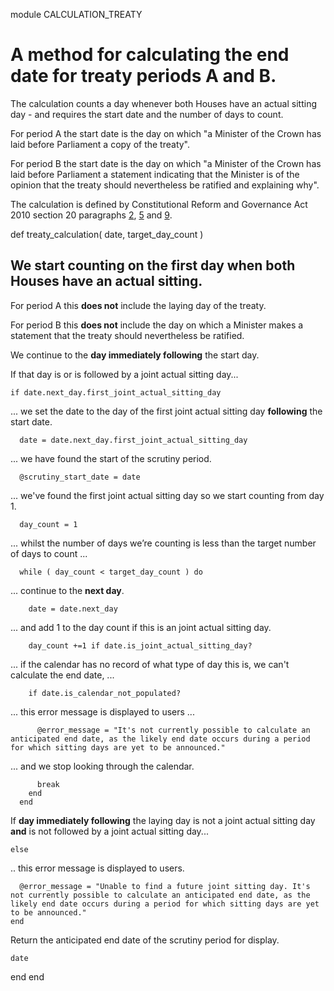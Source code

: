 module CALCULATION_TREATY
# A method for calculating the end date for treaty periods A and B.

The calculation counts a day whenever both Houses have an actual sitting day - and requires the start date and the number of days to count.

For period A the start date is the day on which "a Minister of the Crown has laid before Parliament a copy of the treaty".

For period B the start date is the day on which "a Minister of the Crown has laid before Parliament a statement indicating that the Minister is of the opinion that the treaty should nevertheless be ratified and explaining why".

The calculation is defined by Constitutional Reform and Governance Act 2010 section 20 paragraphs [2](https://www.legislation.gov.uk/ukpga/2010/25/part/2#section-20-2), [5](https://www.legislation.gov.uk/ukpga/2010/25/part/2#section-20-5) and [9](https://www.legislation.gov.uk/ukpga/2010/25/part/2#section-20-9).

  def treaty_calculation( date, target_day_count )
## We start counting on the **first day when both Houses have an actual sitting**.

For period A this **does not** include the laying day of the treaty.

For period B this **does not** include the day on which a Minister makes a statement that the treaty should nevertheless be ratified.

We continue to the **day immediately following** the start day.

If that day is or is followed by a joint actual sitting day...

    if date.next_day.first_joint_actual_sitting_day
... we set the date to the day of the first joint actual sitting day **following** the start date.

      date = date.next_day.first_joint_actual_sitting_day
... we have found the start of the scrutiny period.

      @scrutiny_start_date = date
... we've found the first joint actual sitting day so we start counting from day 1.

      day_count = 1
... whilst the number of days we’re counting is less than the target number of days to count ...

      while ( day_count < target_day_count ) do
... continue to the **next day**.

        date = date.next_day
... and add 1 to the day count if this is an joint actual sitting day.

        day_count +=1 if date.is_joint_actual_sitting_day?
... if the calendar has no record of what type of day this is, we can't calculate the end date, ...

        if date.is_calendar_not_populated?
... this error message is displayed to users ...

          @error_message = "It's not currently possible to calculate an anticipated end date, as the likely end date occurs during a period for which sitting days are yet to be announced."
... and we stop looking through the calendar.

          break
        end
      end
If **day immediately following** the laying day is not a joint actual sitting day **and** is not followed by a joint actual sitting day...

    else
.. this error message is displayed to users.

      @error_message = "Unable to find a future joint sitting day. It's not currently possible to calculate an anticipated end date, as the likely end date occurs during a period for which sitting days are yet to be announced."
    end
Return the anticipated end date of the scrutiny period for display.

    date
  end
end